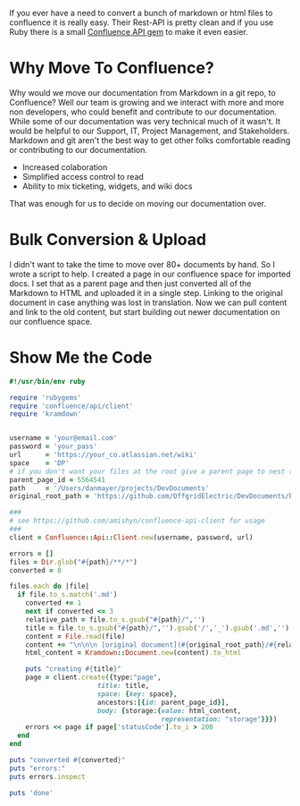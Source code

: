If you ever have a need to convert a bunch of markdown or html files to confluence it is really easy. Their Rest-API is pretty clean and if you use Ruby there is a small [Confluence API gem](https://github.com/amishyn/confluence-api-client) to make it even easier.

# Why Move To Confluence?

Why would we move our documentation from Markdown in a git repo, to Confluence? Well our team is growing and we interact with more and more non developers, who could benefit and contribute to our documentation. While some of our documentation was very technical much of it wasn't. It would be helpful to our Support, IT, Project Management, and Stakeholders. Markdown and git aren't the best way to get other folks comfortable reading or contributing to our documentation.

* Increased colaboration
* Simplified access control to read
* Ability to mix ticketing, widgets, and wiki docs

That was enough for us to decide on moving our documentation over.

# Bulk Conversion & Upload

I didn't want to take the time to move over 80+ documents by hand. So I wrote a script to help. I created a page in our confluence space for imported docs. I set that as a parent page and then just converted all of the Markdown to HTML and uploaded it in a single step. Linking to the original document in case anything was lost in translation. Now we can pull content and link to the old content, but start building out newer documentation on our confluence space.

# Show Me the Code

```ruby
#!/usr/bin/env ruby

require 'rubygems'
require 'confluence/api/client'
require 'kramdown'


username = 'your@email.com'
password = 'your_pass'
url      = 'https://your_co.atlassian.net/wiki'
space    = 'DP'
# if you don't want your files at the root give a parent page to nest them under
parent_page_id = 5564541
path     = '/Users/danmayer/projects/DevDocuments'
original_root_path = 'https://github.com/OffgridElectric/DevDocuments/blob/master'

###
# see https://github.com/amishyn/confluence-api-client for usage
###
client = Confluence::Api::Client.new(username, password, url)

errors = []
files = Dir.glob("#{path}/**/*")
converted = 0

files.each do |file|
  if file.to_s.match('.md')
    converted += 1
    next if converted <= 3
    relative_path = file.to_s.gsub("#{path}/",'')
    title = file.to_s.gsub("#{path}/",'').gsub('/','_').gsub('.md','')
    content = File.read(file)
    content += "\n\n\n [original document](#{original_root_path}/#{relative_path})"
    html_content = Kramdown::Document.new(content).to_html

    puts "creating #{title}"
    page = client.create({type:"page",
                      title: title,
                      space: {key: space},
                      ancestors:[{id: parent_page_id}],
                      body: {storage:{value: html_content,
                                      representation: "storage"}}})
    errors << page if page['statusCode'].to_i > 200
  end
end

puts "converted #{converted}"
puts "errors:"
puts errors.inspect

puts 'done'
```